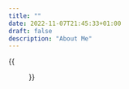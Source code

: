 ```yaml
---
title: ""
date: 2022-11-07T21:45:33+01:00
draft: false
description: "About Me" 
---
```



{{<figure src="/roundme.png" alt="This is how I look like" position="center" height="200px" width="200px">}} 

